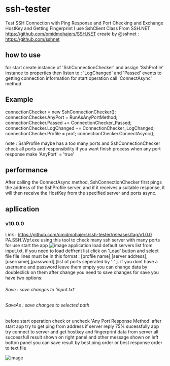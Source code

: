 # ssh-tester
Test SSH Connection with Ping Response and Port Checking and Exchange HostKey and Getting Fingerprint
I use SshClient Class From SSH.NET https://github.com/omidmohajers/SSH.NET create by @sshnet : https://github.com/sshnet

## how to use
for start create instance of 'SshConnectionChecker' and assign 'SshProfile' instance to properties
then listen to : 'LogChanged' and 'Passed' events to getting connection information 
for start operation call 'ConnectAsync' method

## Example
connectionChecker = new SshConnectionChecker();
                connectionChecker.AnyPort = RunAsAnyPortMethod;
                connectionChecker.Passed += ConnectionChecker_Passed;
                connectionChecker.LogChanged += ConnectionChecker_LogChanged;
                connectionChecker.Profile = prof;
                connectionChecker.ConnectAsync();
                
note : SshProfile maybe has a too many ports and SshConnectionChecker check all ports and responsibility if you want finish process when any port response make 'AnyPort' = 'true'

## performance
After calling the ConnectAsync method, SshConnectionChecker first pings the address of the SshProfile server, and if it receives a suitable response, it will then receive the HostKey from the specified server and ports async.

## apllication

### v10.0.0
Link : https://github.com/omidmohajers/ssh-tester/releases/tag/v1.0.0
PA.SSH.Wpf.exe using this tool to check many ssh server with many ports for use start the app
![image](https://user-images.githubusercontent.com/120931404/215487925-19c43cce-0273-42fd-b2ef-aa3cfe655f56.png)
application load default servers list from input.txt, if you need to load deffrent list click on 'Load' button and select file
file lines must be in this format : [profile name],[server address],[username],[password],[list of ports seperated by ':' ]. if you dont have a username and password leave them empty
you can change data by doubleclick on them after change you need to save changes for save you have two options:
###### Save : save changes to 'input.txt'
###### SaveAs : save changes to selected path

before start operation check or uncheck 'Any Port Response Method' 
after start app try to get ping from address if server reply 75% sucessfully app try connect to server and get hostkey and fingerprint data from server
all successfull result shown on right panel and other message shown on left botton panel
you can save result by best ping order or best response order to text file

![image](https://user-images.githubusercontent.com/120931404/215493628-8cdc21df-95ae-4986-8e4c-b4b7bdb9e4bb.png)
